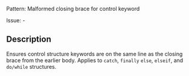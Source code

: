 Pattern: Malformed closing brace for control keyword

Issue: -

## Description

Ensures control structure keywords are on the same line as the closing brace from the earlier body. Applies to `catch`, `finally` `else`, `elseif`, and `do/while` structures.